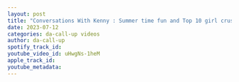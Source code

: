 ```yaml
---
layout: post
title: "Conversations With Kenny : Summer time fun and Top 10 girl crushes"
date: 2023-07-12
categories: da-call-up videos
author: da-call-up
spotify_track_id: 
youtube_video_id: uHwgNs-1heM
apple_track_id: 
youtube_metadata: 
---
```

